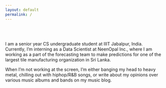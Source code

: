 ```yaml
---
layout: default
permalink: /
---
```


<br>
<br>

I am a senior year CS undergraduate student at IIIT Jabalpur, India.
Currently, I’m interning as a Data Scientist at NeenOpal Inc., where I am working as a
part of the forecasting team to make predictions for one of the largest tile manufacturing organization in Sri Lanka.

When I’m not working at the screen, I’m either banging my head to heavy metal, chilling out
with hiphop/R&B songs, or write about my opinions over various music albums and bands on my music blog.
